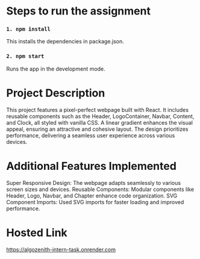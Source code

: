 # Steps to run the assignment

 ### `1. npm install`
 This installs the dependencies in package.json.
 ### `2. npm start`
 Runs the app in the development mode.

 # Project Description
This project features a pixel-perfect webpage built with React. It includes reusable components such as the Header, LogoContainer, Navbar, Content, and Clock, all styled with vanilla CSS. A linear gradient enhances the visual appeal, ensuring an attractive and cohesive layout. The design prioritizes performance, delivering a seamless user experience across various devices.

# Additional Features Implemented
Super Responsive Design: The webpage adapts seamlessly to various screen sizes and devices.
Reusable Components: Modular components like Header, Logo, Navbar, and Chapter enhance code organization.
SVG Component Imports: Used SVG imports for faster loading and improved performance.

 # Hosted Link
 https://algozenith-intern-task.onrender.com
 
